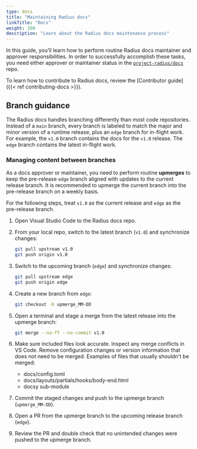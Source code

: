 ```yaml
---
type: docs
title: "Maintaining Radius docs"
linkTitle: "Docs"
weight: 200
description: "Learn about the Radius docs maintenance process"
---
```


In this guide, you’ll learn how to perform routine Radius docs maintainer and approver responsibilities. In order to successfully accomplish these tasks, you need either approver or maintainer status in the [`project-radius/docs`](https://github.com/project-radius/docs) repo. 

To learn how to contribute to Radius docs, review the [Contributor guide]({{< ref contributing-docs >}}).

## Branch guidance

The Radius docs handles branching differently than most code repositories. Instead of a `main` branch, every branch is labeled to match the major and minor version of a runtime release, plus an `edge` branch for in-flight work. For example, the `v1.0` branch contains the docs for the `v1.0` release. The `edge` branch contains the latest in-flight work.

### Managing content between branches

As a docs approver or maintainer, you need to perform routine **upmerges** to keep the pre-release `edge` branch aligned with updates to the current release branch. It is recommended to upmerge the current branch into the pre-release branch on a weekly basis.

For the following steps, treat `v1.0` as the current release and `edge` as the pre-release branch.

1. Open Visual Studio Code to the Radius docs repo.
1. From your local repo, switch to the latest branch (`v1.0`) and synchronize changes:

   ```bash
   git pull upstream v1.0
   git push origin v1.0
   ```

1. Switch to the upcoming branch (`edge`) and synchronize changes:

   ```bash
   git pull upstream edge
   git push origin edge
   ```

1. Create a new branch from `edge`:

   ```bash
   git checkout -b upmerge_MM-DD
   ```

1. Open a terminal and stage a merge from the latest release into the upmerge branch:

   ```bash
   git merge --no-ff --no-commit v1.0
   ```

1. Make sure included files look accurate. Inspect any merge conflicts in VS Code. Remove configuration changes or version information that does not need to be merged. Examples of files that usually shouldn't be merged:
   - docs/config.toml
   - docs/layouts/partials/hooks/body-end.html
   - docsy sub-module
1. Commit the staged changes and push to the upmerge branch (`upmerge_MM-DD`).
1. Open a PR from the upmerge branch to the upcoming release branch (`edge`).
1. Review the PR and double check that no unintended changes were pushed to the upmerge branch.
